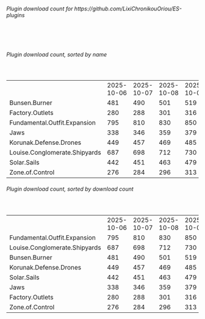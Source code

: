 <h6>Plugin download count for https://github.com/LixiChronikouOriou/ES-plugins</h6><br>
<br>
<h6>Plugin download count, sorted by name</h6><sub><sup><br>
<table>
	<tr>
		<td></td>
		<td>2025-10-06</td>
		<td>2025-10-07</td>
		<td>2025-10-08</td>
		<td>2025-10-09</td>
		<td>2025-10-10</td>
		<td>2025-10-11</td>
		<td>2025-10-12</td>
		<td>today +</td>
	</tr>
	<tr>
		<td>Bunsen.Burner</td>
		<td>481</td>
		<td>490</td>
		<td>501</td>
		<td>519</td>
		<td>524</td>
		<td>529</td>
		<td>535</td>
		<td>+ 6</td>
	</tr>
	<tr>
		<td>Factory.Outlets</td>
		<td>280</td>
		<td>288</td>
		<td>301</td>
		<td>316</td>
		<td>320</td>
		<td>325</td>
		<td>331</td>
		<td>+ 6</td>
	</tr>
	<tr>
		<td>Fundamental.Outfit.Expansion</td>
		<td>795</td>
		<td>810</td>
		<td>830</td>
		<td>850</td>
		<td>858</td>
		<td>867</td>
		<td>873</td>
		<td>+ 6</td>
	</tr>
	<tr>
		<td>Jaws</td>
		<td>338</td>
		<td>346</td>
		<td>359</td>
		<td>379</td>
		<td>383</td>
		<td>390</td>
		<td>395</td>
		<td>+ 5</td>
	</tr>
	<tr>
		<td>Korunak.Defense.Drones</td>
		<td>449</td>
		<td>457</td>
		<td>469</td>
		<td>485</td>
		<td>489</td>
		<td>494</td>
		<td>500</td>
		<td>+ 6</td>
	</tr>
	<tr>
		<td>Louise.Conglomerate.Shipyards</td>
		<td>687</td>
		<td>698</td>
		<td>712</td>
		<td>730</td>
		<td>737</td>
		<td>742</td>
		<td>748</td>
		<td>+ 6</td>
	</tr>
	<tr>
		<td>Solar.Sails</td>
		<td>442</td>
		<td>451</td>
		<td>463</td>
		<td>479</td>
		<td>484</td>
		<td>489</td>
		<td>493</td>
		<td>+ 4</td>
	</tr>
	<tr>
		<td>Zone.of.Control</td>
		<td>276</td>
		<td>284</td>
		<td>296</td>
		<td>313</td>
		<td>319</td>
		<td>324</td>
		<td>328</td>
		<td>+ 4</td>
	</tr>
</table>
</sub></sup>
<h6>Plugin download count, sorted by download count</h6><sub><sup><br>
<table>
	<tr>
		<td></td>
		<td>2025-10-06</td>
		<td>2025-10-07</td>
		<td>2025-10-08</td>
		<td>2025-10-09</td>
		<td>2025-10-10</td>
		<td>2025-10-11</td>
		<td>2025-10-12</td>
		<td>today +</td>
	</tr>
	<tr>
		<td>Fundamental.Outfit.Expansion</td>
		<td>795</td>
		<td>810</td>
		<td>830</td>
		<td>850</td>
		<td>858</td>
		<td>867</td>
		<td>873</td>
		<td>+ 6</td>
	</tr>
	<tr>
		<td>Louise.Conglomerate.Shipyards</td>
		<td>687</td>
		<td>698</td>
		<td>712</td>
		<td>730</td>
		<td>737</td>
		<td>742</td>
		<td>748</td>
		<td>+ 6</td>
	</tr>
	<tr>
		<td>Bunsen.Burner</td>
		<td>481</td>
		<td>490</td>
		<td>501</td>
		<td>519</td>
		<td>524</td>
		<td>529</td>
		<td>535</td>
		<td>+ 6</td>
	</tr>
	<tr>
		<td>Korunak.Defense.Drones</td>
		<td>449</td>
		<td>457</td>
		<td>469</td>
		<td>485</td>
		<td>489</td>
		<td>494</td>
		<td>500</td>
		<td>+ 6</td>
	</tr>
	<tr>
		<td>Solar.Sails</td>
		<td>442</td>
		<td>451</td>
		<td>463</td>
		<td>479</td>
		<td>484</td>
		<td>489</td>
		<td>493</td>
		<td>+ 4</td>
	</tr>
	<tr>
		<td>Jaws</td>
		<td>338</td>
		<td>346</td>
		<td>359</td>
		<td>379</td>
		<td>383</td>
		<td>390</td>
		<td>395</td>
		<td>+ 5</td>
	</tr>
	<tr>
		<td>Factory.Outlets</td>
		<td>280</td>
		<td>288</td>
		<td>301</td>
		<td>316</td>
		<td>320</td>
		<td>325</td>
		<td>331</td>
		<td>+ 6</td>
	</tr>
	<tr>
		<td>Zone.of.Control</td>
		<td>276</td>
		<td>284</td>
		<td>296</td>
		<td>313</td>
		<td>319</td>
		<td>324</td>
		<td>328</td>
		<td>+ 4</td>
	</tr>
</table>
</sub></sup>
